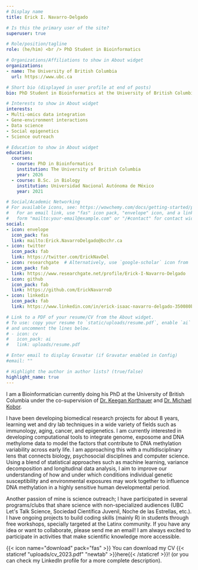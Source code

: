 ```yaml
---
# Display name
title: Erick I. Navarro-Delgado

# Is this the primary user of the site?
superuser: true

# Role/position/tagline
role: (he/him) <br /> PhD Student in Bioinformatics 

# Organizations/Affiliations to show in About widget
organizations:
- name: The University of British Columbia
  url: https://www.ubc.ca

# Short bio (displayed in user profile at end of posts)
bio: PhD Student in Bioinformatics at the University of British Columbia

# Interests to show in About widget
interests:
- Multi-omics data integration
- Gene-environment interactions
- Data science
- Social epigenetics
- Science outreach

# Education to show in About widget
education:
  courses:
  - course: PhD in Bioinformatics
    institution: The University of British Columbia
    year: 2026
  - course: B.Sc. in Biology
    institution: Universidad Nacional Autónoma de México
    year: 2021

# Social/Academic Networking
# For available icons, see: https://wowchemy.com/docs/getting-started/page-builder/#icons
#   For an email link, use "fas" icon pack, "envelope" icon, and a link in the
#   form "mailto:your-email@example.com" or "/#contact" for contact widget.
social:
- icon: envelope
  icon_pack: fas
  link: mailto:Erick.NavarroDelgado@bcchr.ca
- icon: twitter
  icon_pack: fab
  link: https://twitter.com/ErickNavDel
- icon: researchgate  # Alternatively, use `google-scholar` icon from `ai` icon pack
  icon_pack: fab
  link: https://www.researchgate.net/profile/Erick-I-Navarro-Delgado
- icon: github
  icon_pack: fab
  link: https://github.com/ErickNavarroD
- icon: linkedin
  icon_pack: fab
  link: https://www.linkedin.com/in/erick-isaac-navarro-delgado-350080b4/

# Link to a PDF of your resume/CV from the About widget.
# To use: copy your resume to `static/uploads/resume.pdf`, enable `ai` icons in `params.toml`,
# and uncomment the lines below.
# - icon: cv
#   icon_pack: ai
#   link: uploads/resume.pdf

# Enter email to display Gravatar (if Gravatar enabled in Config)
#email: ""

# Highlight the author in author lists? (true/false)
highlight_name: true
---
```


I am a Bioinformatician currently doing his PhD at the University of British Columbia under the co-supervision of [Dr. Keegan Korthauer](https://kkorthauer.org) and [Dr. Michael Kobor](https://www.bcchr.ca/kobor-lab). 

I have been developing biomedical research projects for about 8 years, learning wet and dry lab techniques in a wide variety of fields such as immunology, aging, cancer, and epigenetics. I  am currently interested in developing computational tools to integrate genome, exposome and DNA methylome data to model the factors that contribute to DNA methylation variability across early life. I am approaching this with a multidisciplinary lens that connects biology, psychosocial disciplines and computer science. Using a blend of statistical approaches such as machine learning, variance decomposition and longitudinal data analysis, I aim to improve our understanding of how and under which conditions individual genetic susceptibility and environmental exposures may work together to influence DNA methylation in a highly sensitive human developmental period.

Another passion of mine is science outreach; I have participated in several programs/clubs that share science with non-specialized audiences (UBC Let's Talk Science, Sociedad Científica Juvenil, Noche de las Estrellas, etc.). I have ongoing projects to build coding skills (mainly R) in students through free workshops, specially targeted at the Latinx community. If you have any idea or want to collaborate, please send me an email! I am always excited to participate in activities that make scientific knowledge more accessible. 

{{< icon name="download" pack="fas" >}} You can download my CV {{< staticref "uploads/cv_2023.pdf" "newtab" >}}here{{< /staticref >}}! (or you can check my LinkedIn profile for a more complete description).
